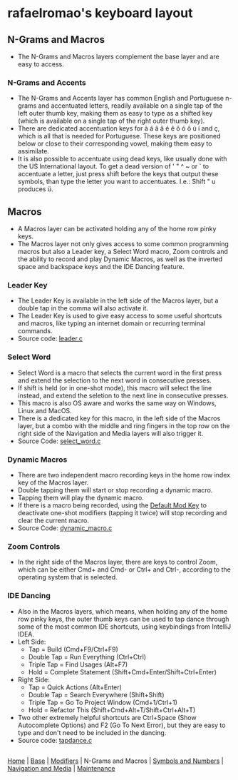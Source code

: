 # rafaelromao's keyboard layout

## N-Grams and Macros
- The N-Grams and Macros layers complement the base layer and are easy to access.

### N-Grams and Accents
- The N-Grams and Accents layer has common English and Portuguese n-grams and accentuated letters, readily available on a single tap of the left outer thumb key, making them as easy to type as a shifted key (which is available on a single tap of the right outer thumb key).
- There are dedicated accentuation keys for à á ã â é ê õ ó ô ú í and ç, which is all that is needed for Portuguese. These keys are positioned below or close to their corresponding vowel, making them easy to assimilate.
- It is also possible to accentuate using dead keys, like usually done with the US International layout. To get a dead version of ' " ^ ~ or ` to accentuate a letter, just press shift before the keys that output these symbols, than type the letter you want to accentuates. I.e.: Shift " u produces ü. 

## Macros
- A Macros layer can be activated holding any of the home row pinky keys.
- The Macros layer not only gives access to some common programming macros but also a Leader key, a Select Word macro, Zoom controls and the ability to record and play Dynamic Macros, as well as the inverted space and backspace keys and the IDE Dancing feature.

### Leader Key
- The Leader Key is available in the left side of the Macros layer, but a double tap in the comma will also activate it.
- The Leader Key is used to give easy access to some useful shortcuts and macros, like typing an internet domain or recurring terminal commands.
- Source code: [leader.c](../src/qmk/users/rafaelromao/features/leader.c)

### Select Word
- Select Word is a macro that selects the current word in the first press and extend the selection to the next word in consecutive presses.
- If shift is held (or in one-shot mode), this macro will select the line instead, and extend the seletion to the next line in consecutive presses.
- This macro is also OS aware and works the same way on Windows, Linux and MacOS.
- There is a dedicated key for this macro, in the left side of the Macros layer, but a combo with the middle and ring fingers in the top row on the right side of the Navigation and Media layers will also trigger it.
- Source Code: [select_word.c](../src/qmk/users/rafaelromao/features/select_word.c)

### Dynamic Macros
- There are two independent macro recording keys in the home row index key of the Macros layer.
- Double tapping them will start or stop recording a dynamic macro.
- Tapping them will play the dynamic macro.
- If there is a macro being recorded, using the [Default Mod Key](modifiers.md#default-mod-and-alt-thumb-keys) to deactivate one-shot modifiers (tapping it twice) will stop recording and clear the current macro.
- Source Code: [dynamic_macro.c](../src/qmk/users/rafaelromao/features/dynamic_macro.c)

### Zoom Controls
- In the right side of the Macros layer, there are keys to control Zoom, which can be either Cmd+ and Cmd- or Ctrl+ and Ctrl-, according to the operating system that is selected.

### IDE Dancing
- Also in the Macros layers, which means, when holding any of the home row pinky keys, the outer thumb keys can be used to tap dance through some of the most common IDE shortcuts, using keybindings from IntelliJ IDEA.
- Left Side:
    - Tap = Build (Cmd+F9/Ctrl+F9)
    - Double Tap = Run Everything (Ctrl+Ctrl)
    - Triple Tap = Find Usages (Alt+F7)
    - Hold = Complete Statement (Shift+Cmd+Enter/Shift+Ctrl+Enter)
- Right Side:
    - Tap = Quick Actions (Alt+Enter)
    - Double Tap = Search Everywhere (Shift+Shift)
    - Triple Tap = Go To Project Window (Cmd+1/Ctrl+1)
    - Hold = Refactor This (Shift+Cmd+Alt+T/Shift+Ctrl+Alt+T)
- Two other extremely helpful shortcuts are Ctrl+Space (Show Autocomplete Options) and F2 (Go To Next Error), but they are easy to type and don't need to be included in the dancing.
- Source code: [tapdance.c](../src/qmk/users/rafaelromao/features/tapdance.c)

##
[Home](../readme.md) | 
[Base](base.md) |
[Modifiers](modifiers.md) |
N-Grams and Macros |
[Symbols and Numbers](symbols.md) |
[Navigation and Media](navigation.md) |
[Maintenance](maintenance.md)

